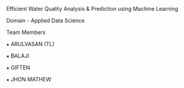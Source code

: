 Efficient Water Quality Analysis & Prediction using Machine Learning

Domain - Applied Data Science

Team Members

 ⁕  ARULVASAN (TL)
	
  ⁕   BALAJI 
	 
 ⁕  GIFTEN
	 
 ⁕  JHON MATHEW
